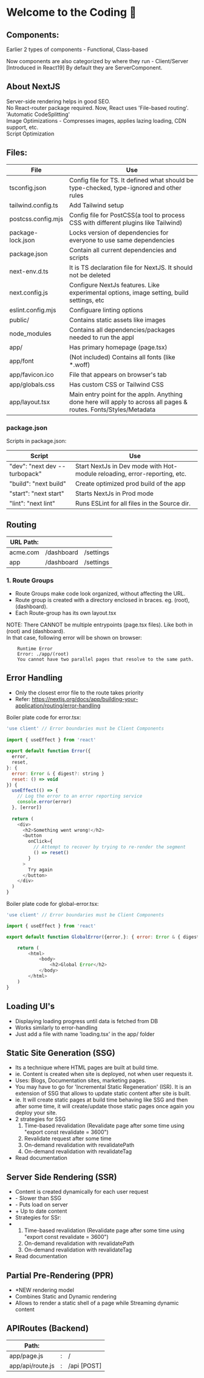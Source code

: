 # Welcome to the Coding 👋

## Components:
Earlier 2 types of components - Functional, Class-based

Now components are also categorized by where they run - Client/Server [Introduced in React19]
By default they are ServerComponent.

## About NextJS
Server-side rendering helps in good SEO. \
No React-router package required. Now, React uses 'File-based routing'. \
'Automatic CodeSplitting' \
Image Optimizations - Compresses images, applies lazing loading, CDN support, etc. \
Script Optimization



## Files:

| File               | Use                                                                                                               |
|--------------------|-------------------------------------------------------------------------------------------------------------------|
| tsconfig.json      | Config file for TS. It defined what should be type-checked, type-ignored and other rules                          |
| tailwind.config.ts | Add Tailwind setup                                                                                                |
| postcss.config.mjs | Config file for PostCSS(a tool to process CSS with different plugins like Tailwind)                               |
| package-lock.json  | Locks version of dependencies for everyone to use same dependencies                                               |
| package.json       | Contain all current dependencies and scripts                                                                      |                                            |
| next-env.d.ts      | It is TS declaration file for NextJS. It should not be deleted                                                    |
| next.config.js     | Configure NextJs features. Like experimental options, image setting, build settings, etc                          |
| eslint.config.mjs  | Configuare linting options                                                                                        |
| public/            | Contains static assets like images                                                                                |
| node_modules       | Contains all dependencies/packages needed to run the appl                                                         |
| app/               | Has primary homepage (page.tsx)                                                                                   |
| app/font           | (Not included) Contains all fonts (like *.woff)                                                                   |
| app/favicon.ico    | File that appears on browser's tab                                                                                |
| app/globals.css    | Has custom CSS or Tailwind CSS                                                                                    |
| app/layout.tsx     | Main entry point for the appln. Anything done here will apply to across all pages & routes. Fonts/Styles/Metadata |

### package.json
Scripts in package.json:

| Script                        | Use                                                                       |
|-------------------------------|---------------------------------------------------------------------------|
| "dev": "next dev --turbopack" | Start NextJs in Dev mode with Hot-module reloading, error-reporting, etc. |
| "build": "next build"         | Create optimized prod build of the app |
| "start": "next start"         | Starts NextJs in Prod mode |
| "lint": "next lint"           | Runs ESLint for all files in the Source dir. |

## Routing
| URL Path: |            |            |
|-----------|------------|------------|
| acme.com  | /dashboard | /settings  | 
| app       | /dashboard | /settings  |

### 1. Route Groups
- Route Groups make code look organized, without affecting the URL.
- Route group is created with a directory enclosed in braces. eg. (root), (dashboard).
- Each Route-group has its own layout.tsx

NOTE: There CANNOT be multiple entrypoints (page.tsx files). Like both in (root) and (dashboard). \
In that case, following error will be shown on browser:
```
    Runtime Error
    Error: ./app/(root)
    You cannot have two parallel pages that resolve to the same path.
```

## Error Handling
- Only the closest error file  to the route takes priority
- Refer: https://nextjs.org/docs/app/building-your-application/routing/error-handling

Boiler plate code for error.tsx:

```javascript
'use client' // Error boundaries must be Client Components
 
import { useEffect } from 'react'
 
export default function Error({
  error,
  reset,
}: {
  error: Error & { digest?: string }
  reset: () => void
}) {
  useEffect(() => {
    // Log the error to an error reporting service
    console.error(error)
  }, [error])
 
  return (
    <div>
      <h2>Something went wrong!</h2>
      <button
        onClick={
          // Attempt to recover by trying to re-render the segment
          () => reset()
        }
      >
        Try again
      </button>
    </div>
  )
}
```

Boiler plate code for global-error.tsx:
```js
'use client' // Error boundaries must be Client Components

import { useEffect } from 'react'

export default function GlobalError({error,}: { error: Error & { digest?: string } }) {

    return (
        <html>
            <body>
                <h2>Global Error</h2>
            </body>
        </html>
    )
}

```

## Loading UI's
- Displaying loading progress until data is fetched from DB
- Works similarly to error-handling
- Just add a file with name 'loading.tsx' in the app/ folder

## Static Site Generation (SSG)
- Its a technique where HTML pages are built at build time. 
- ie. Content is created when site is deployed, not when user requests it.
- Uses: Blogs, Documentation sites, marketing pages.
- You may have to go for 'Incremental Static Regeneration' (ISR). It is an extension of SSG that allows to update static content after site is built.
- ie. It will create static pages at build time behaving like SSG and then after some time, it will create/update those static pages once again you deploy your site.
- 2 strategies for SSG
  1. Time-based revalidation (Revalidate page after some time using "export const revalidate = 3600")
  2. Revalidate request after some time
  3. On-demand revalidation with revalidatePath
  4. On-demand revalidation with revalidateTag
- Read documentation

## Server Side Rendering (SSR)
- Content is created dynamically for each user request
- \- Slower than SSG
- \- Puts load on server
- \+ Up to date content
- Strategies for SSr:
- 1. Time-based revalidation (Revalidate page after some time using "export const revalidate = 3600")
  2. On-demand revalidation with revalidatePath 
  3. On-demand revalidation with revalidateTag
- Read documentation

## Partial Pre-Rendering (PPR)
- *NEW rendering model
- Combines Static and Dynamic rendering
- Allows to render a static shell of a page while Streaming dynamic content


## APIRoutes (Backend)
| Path:            |   |             |
|------------------|---|-------------|
| app/page.js      | : | /           |
| app/api/route.js | : | /api [POST] | 
